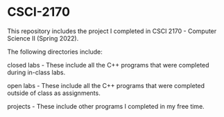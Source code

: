 # CSCI-2170

This repository includes the project I completed in CSCI 2170 - Computer Science II (Spring 2022).

The following directories include:

closed labs - These include all the C++ programs that were completed during in-class labs.

open labs - These include all the C++ programs that were completed outside of class as assignments.

projects - These include other programs I completed in my free time.
